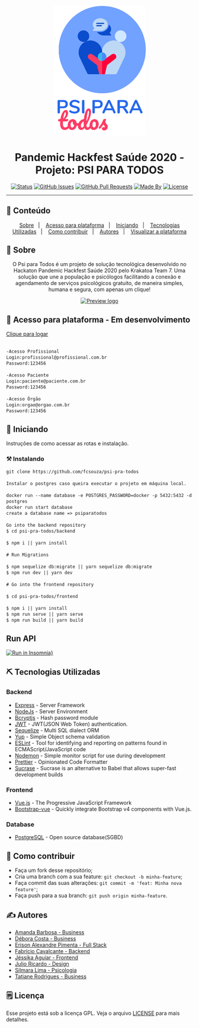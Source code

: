 <p align="center">
  <a href="" rel="noopener">
 <img src=".github\logo.png" alt="Project logo" width=250px></a>
</p>

<h1 align="center">Pandemic Hackfest Saúde 2020 - Projeto: PSI PARA TODOS</h1>

<div align="center">

[![Status](https://img.shields.io/badge/status-active-success.svg)]()
[![GitHub Issues](https://img.shields.io/github/languages/count/fcsouza/psi-pra-todos)]()
[![GitHub Pull Requests](https://img.shields.io/github/last-commit/fcsouza/psi-pra-todos)]()
[![Made By](https://img.shields.io/badge/Made%20By-Krakatoa%20Team-brightgreen)]()
[![License](https://img.shields.io/badge/license-GPL-blue)](/LICENSE.gpl)

</div>

---


## 📝 Conteúdo
<p align="center">
<a href="#about">Sobre</a>&nbsp;&nbsp;&nbsp;|&nbsp;&nbsp;&nbsp;
<a href="#dev_acess">Acesso para plataforma</a>&nbsp;&nbsp;&nbsp;|&nbsp;&nbsp;&nbsp;
<a href="#getting_started">Iniciando</a>&nbsp;&nbsp;&nbsp;|&nbsp;&nbsp;&nbsp;
<a href="#built_using">Tecnologias Utilizadas</a>&nbsp;&nbsp;&nbsp;|&nbsp;&nbsp;&nbsp;
<a href="#contribute">Como contribuir</a>&nbsp;&nbsp;&nbsp;|&nbsp;&nbsp;&nbsp;
<a href="#authors">Autores</a>&nbsp;&nbsp;&nbsp;|&nbsp;&nbsp;&nbsp;
<a href="https://psiparatodos.tk/">Visualizar a plataforma</a>
</p>


## 🧐 Sobre <a name = "about"></a>

<p align="center">O Psi para Todos é um projeto de solução tecnológica desenvolvido no Hackaton Pandemic Hackfest Saúde 2020 pelo Krakatoa Team 7. Uma solução que une a população e psicólogos facilitando a conexão e agendamento de serviços psicológicos gratuito, de maneira simples, humana e segura, com apenas um clique!
    <br> 
</p>

<p align="center">
  <a href="" rel="noopener">
 <img width=650px src=".github\gif_video.gif" alt="Preview logo"></a>
</p>



## 🔩 Acesso para plataforma - Em desenvolvimento <a name = "dev_acess"></a>

[Clique para logar](https://psiparatodos.tk/login)

```

-Acesso Profissional
Login:profissional@profissional.com.br
Password:123456

-Acesso Paciente
Login:paciente@paciente.com.br
Password:123456

-Acesso Órgão
Login:orgao@orgao.com.br
Password:123456

```

## 🏁 Iniciando <a name = "getting_started"></a>

Instruções de como acessar as rotas e instalação.

### ⚒ Instalando <a name = "installing"></a>

```
git clone https://github.com/fcsouza/psi-pra-todos

Instalar o postgres caso queira executar o projeto em máquina local.

docker run --name database -e POSTGRES_PASSWORD=docker -p 5432:5432 -d postgres
docker run start database
create a database name => psiparatodos

Go into the backend repository
$ cd psi-pra-todos/backend

$ npm i || yarn install

# Run Migrations

$ npm sequelize db:migrate || yarn sequelize db:migrate 
$ npm run dev || yarn dev

# Go into the frontend repository

$ cd psi-pra-todos/frontend

$ npm i || yarn install
$ npm run serve || yarn serve
$ npm run build || yarn build
```

## Run API

[![Run in Insomnia}](https://insomnia.rest/images/run.svg)](https://insomnia.rest/run/?label=Psi%20para%20Todos%20API's&uri=https%3A%2F%2Fgithub.com%2Ffcsouza%2Fpsi-pra-todos%2Fblob%2Fmaster%2F.github%2Fapi_acess.json)

## ⛏️ Tecnologias Utilizadas <a name = "built_using"></a>

### Backend
- [Express](https://expressjs.com/) - Server Framework
- [NodeJs](https://nodejs.org/en/) - Server Environment
- [Bcryptjs](https://www.npmjs.com/package/bcryptjs) - Hash password module
- [JWT](https://www.npmjs.com/package/jsonwebtoken) - JWT(JSON Web Token) authentication.
- [Sequelize](https://sequelize.org/) - Multi SQL dialect ORM 
- [Yup](https://github.com/jquense/yup) - Simple Object schema validation
- [ESLint](https://eslint.org/) -  Tool for identifying and reporting on patterns found in ECMAScript/JavaScript code
- [Nodemon](https://www.npmjs.com/package/nodemon) - Simple monitor script for use during development
- [Prettier](https://prettier.io/) - Opinionated Code Formatter
- [Sucrase](https://www.npmjs.com/package/sucrase) - Sucrase is an alternative to Babel that allows super-fast development builds

### Frontend
- [Vue.js](https://vuejs.org/) - The Progressive
JavaScript Framework
- [Bootstrap-vue](https://github.com/bootstrap-vue/bootstrap-vue) - Quickly integrate Bootstrap v4 components with Vue.js.

### Database
- [PostgreSQL](https://www.postgresql.org/) - Open source database(SGBD)

## 🤔 Como contribuir <a name = "contribute"></a>

- Faça um fork desse repositório;
- Cria uma branch com a sua feature: `git checkout -b minha-feature`;
- Faça commit das suas alterações: `git commit -m 'feat: Minha nova feature'`;
- Faça push para a sua branch: `git push origin minha-feature`.

## ✍️ Autores <a name = "authors"></a>

- [Amanda Barbosa -	Business](https://www.linkedin.com/in/amanda-barbosa-94064018a/)
- [Débora Costa -	Business](https://www.linkedin.com/in/debora-costa-38a56971/)
- [Erison Alexandre Pimenta - Full Stack](erisonalexandre12@gmail.com)
- [Fabrício Cavalcante - Backend](https://www.linkedin.com/in/fabricio-cavalcante/)
- [Jéssika Aguiar - Frontend](https://www.linkedin.com/in/jessika-aguiar)
- [Julio Ricardo - Design](https://www.linkedin.com/in/ojulior)
- [Silmara Lima - Psicologia](@silmaralimapsy)
- [Tatiane Rodrigues - Business](https://www.linkedin.com/in/tatiane-veridico-rodrigues-71766429)

## 🗒 Licença

Esse projeto está sob a licença GPL. Veja o arquivo [LICENSE](/LICENSE.gpl) para mais detalhes.